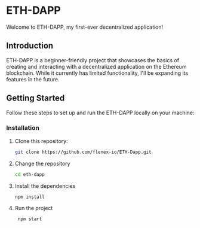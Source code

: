# ETH-DAPP

Welcome to ETH-DAPP, my first-ever decentralized application!

## Introduction

ETH-DAPP is a beginner-friendly project that showcases the basics of creating and interacting with a decentralized application on the Ethereum blockchain. While it currently has limited functionality, I'll be expanding its features in the future.

## Getting Started

Follow these steps to set up and run the ETH-DAPP locally on your machine:

### Installation

1. Clone this repository:

   ```sh
   git clone https://github.com/flenex-io/ETH-Dapp.git

2. Change the repository

   ```sh
   cd eth-dapp

3. Install the dependencies

   ```sh
   npm install

4. Run the project

   ```sh
    npm start

